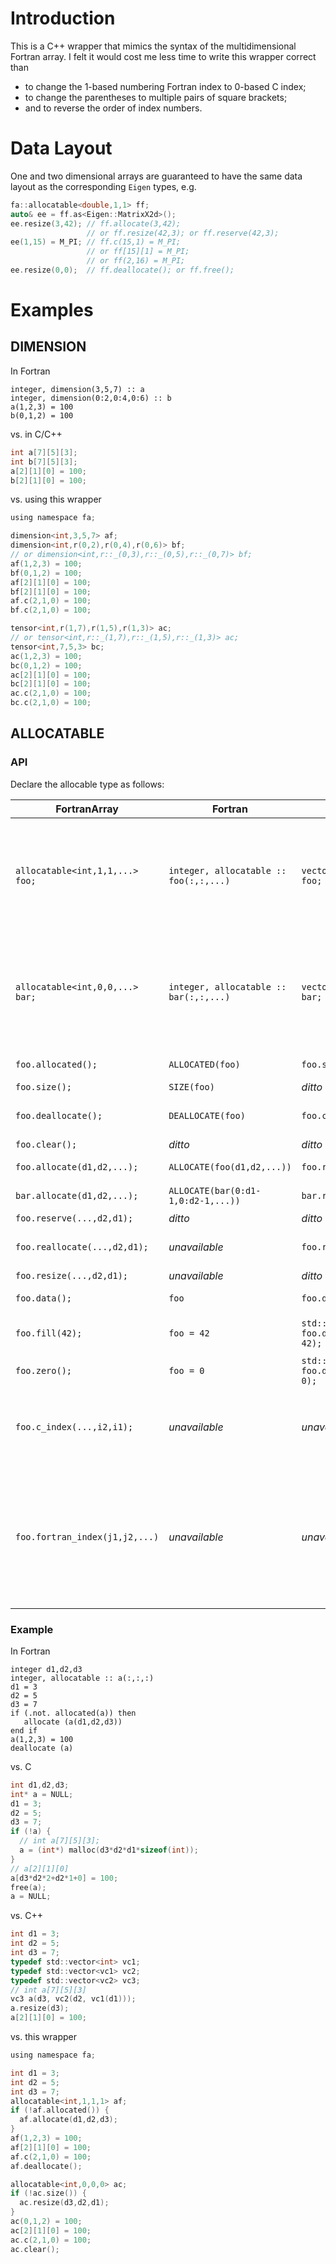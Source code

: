 # Introduction
This is a C++ wrapper that mimics the syntax of the multidimensional
Fortran array.
I felt it would cost me less time to write this wrapper correct than
+ to change the 1-based numbering Fortran index to 0-based C index;
+ to change the parentheses to multiple pairs of square brackets;
+ and to reverse the order of index numbers.

# Data Layout
One and two dimensional arrays are guaranteed to have the same data
layout as the corresponding `Eigen` types, e.g.
```C
fa::allocatable<double,1,1> ff;
auto& ee = ff.as<Eigen::MatrixX2d>();
ee.resize(3,42); // ff.allocate(3,42);
                 // or ff.resize(42,3); or ff.reserve(42,3);
ee(1,15) = M_PI; // ff.c(15,1) = M_PI;
                 // or ff[15][1] = M_PI;
                 // or ff(2,16) = M_PI;
ee.resize(0,0);  // ff.deallocate(); or ff.free();
```

# Examples
## DIMENSION
In Fortran
```Fortran
integer, dimension(3,5,7) :: a
integer, dimension(0:2,0:4,0:6) :: b
a(1,2,3) = 100
b(0,1,2) = 100
```
vs. in C/C++
```C
int a[7][5][3];
int b[7][5][3];
a[2][1][0] = 100;
b[2][1][0] = 100;
```
vs. using this wrapper
```C
using namespace fa;

dimension<int,3,5,7> af;
dimension<int,r(0,2),r(0,4),r(0,6)> bf;
// or dimension<int,r::_(0,3),r::_(0,5),r::_(0,7)> bf;
af(1,2,3) = 100;
bf(0,1,2) = 100;
af[2][1][0] = 100;
bf[2][1][0] = 100;
af.c(2,1,0) = 100;
bf.c(2,1,0) = 100;

tensor<int,r(1,7),r(1,5),r(1,3)> ac;
// or tensor<int,r::_(1,7),r::_(1,5),r::_(1,3)> ac;
tensor<int,7,5,3> bc;
ac(1,2,3) = 100;
bc(0,1,2) = 100;
ac[2][1][0] = 100;
bc[2][1][0] = 100;
ac.c(2,1,0) = 100;
bc.c(2,1,0) = 100;
```

## ALLOCATABLE
### API
Declare the allocable type as follows:

| FortranArray | Fortran |  C++ | Explanation |
|--------------|---------|------|-------------|
| `allocatable<int,1,1,...> foo;` | `integer, allocatable :: foo(:,:,...)` | `vector<...vector<int>> foo;` | **declare an n-dimensional dynamic array; when using Fortran syntax, assuming index starts from 1** |
| `allocatable<int,0,0,...> bar;` | `integer, allocatable :: bar(:,:,...)` | `vector<...vector<int>> bar;` | **declare an n-dimensional dynamic array; when using Fortran syntax, assuming index starts from 0** |
| `foo.allocated();` | `ALLOCATED(foo)` | `foo.size();` | **check availability** |
| `foo.size();` | `SIZE(foo)` | *ditto* | *ditto* |
| `foo.deallocate();` | `DEALLOCATE(foo)` | `foo.clear();` | **release the dynamic allocation** |
| `foo.clear();` | *ditto* | *ditto* | *ditto* |
| `foo.allocate(d1,d2,...);` | `ALLOCATE(foo(d1,d2,...))` | `foo.reserve(...,d2,d1);` | **dynamic allocation** |
| `bar.allocate(d1,d2,...);` | `ALLOCATE(bar(0:d1-1,0:d2-1,...))` | `bar.reserve(...,d2,d1);` | **dynamic allocation** |
| `foo.reserve(...,d2,d1);` | *ditto* | *ditto* | *ditto* |
| `foo.reallocate(...,d2,d1);` | *unavailable* | `foo.resize(...,d2,d1);` | **reallocate dynamic memory** |
| `foo.resize(...,d2,d1);` | *unavailable* | *ditto* | *ditto* |
| `foo.data();` | `foo` | `foo.data();` | **pointer to the first element** |
| `foo.fill(42);` | `foo = 42` | `std::fill(foo.data(), foo.data()+foo.size(), 42);` | **assign value 42 to every element** |
| `foo.zero();` | `foo = 0` | `std::fill(foo.data(), foo.data()+foo.size(), 0);` | **zero out all the elements** |
| `foo.c_index(...,i2,i1);` | *unavailable* | *unavailable* | **0-based number index for the element "foo[...][i2][i1]"** |
| `foo.fortran_index(j1,j2,...)` | *unavailable* | *unavailable* | **0-based number index for the element "foo(j1,j2,...)"; the effect of different "beginning index" is taken into account** |

### Example
In Fortran
```Fortran
integer d1,d2,d3
integer, allocatable :: a(:,:,:)
d1 = 3
d2 = 5
d3 = 7
if (.not. allocated(a)) then
   allocate (a(d1,d2,d3))
end if
a(1,2,3) = 100
deallocate (a)
```
vs. C
```C
int d1,d2,d3;
int* a = NULL;
d1 = 3;
d2 = 5;
d3 = 7;
if (!a) {
  // int a[7][5][3];
  a = (int*) malloc(d3*d2*d1*sizeof(int));
}
// a[2][1][0]
a[d3*d2*2+d2*1+0] = 100;
free(a);
a = NULL;
```
vs. C++
```C
int d1 = 3;
int d2 = 5;
int d3 = 7;
typedef std::vector<int> vc1;
typedef std::vector<vc1> vc2;
typedef std::vector<vc2> vc3;
// int a[7][5][3]
vc3 a(d3, vc2(d2, vc1(d1)));
a.resize(d3);
a[2][1][0] = 100;
```
vs. this wrapper
```C
using namespace fa;

int d1 = 3;
int d2 = 5;
int d3 = 7;
allocatable<int,1,1,1> af;
if (!af.allocated()) {
  af.allocate(d1,d2,d3);
}
af(1,2,3) = 100;
af[2][1][0] = 100;
af.c(2,1,0) = 100;
af.deallocate();

allocatable<int,0,0,0> ac;
if (!ac.size()) {
  ac.resize(d3,d2,d1);
}
ac(0,1,2) = 100;
ac[2][1][0] = 100;
ac.c(2,1,0) = 100;
ac.clear();
```
